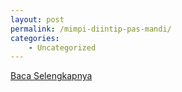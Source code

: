 ```yaml
---
layout: post
permalink: /mimpi-diintip-pas-mandi/
categories:
    - Uncategorized
---
```


[Baca Selengkapnya](/04)